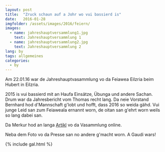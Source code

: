 ```yaml
---
layout: post
title:  "Zruck schaun auf a Johr wo vui bassierd is"
date:   2016-01-28
imgfolder: /assets/images/2016/feiern/
images:
  - name: jahreshauptversammlung1.jpg
    text: Jahreshauptversammlung 1
  - name: jahreshauptversammlung2.jpg
    text: Jahreshauptversammlung 2
lang: by
tags: allgemeines
categories:
  - by
---
```


Am 22.01.16 war de Jahreshauptvasammlung vo da Feiawea Eilzria beim Hubert in Eilzria.

2015 is vui bassierd mit an Haufa Einsätze, Übunga und andere Sachan. Drum war da Jahresbericht vom Thomas recht lang. Da neie Vorstand Bernhard hod d'Mannschaft g'lobt und hofft, dass 2016 so weida gähd. Vui junge Leid san zum Feiaweala ernannt worn, de oitan san g'ehrt worn weils so lang dabei san.

Da Merkur hod an langa [Artikl][artikel] vo da Vasammlung online.

[artikel]: http://www.merkur.de/lokales/dachau/landkreis/jahresversammlung-feuerwehr-eisolzried-neues-fahrzeug-wird-sehnsuechtig-erwartet-6072202.html

Neba dem Foto vo da Presse san no andere g'macht worn. A Gaudi wars!

{% include gal.html %}

